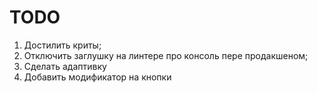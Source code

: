 # TODO
1. Достилить криты;
2. Отключить заглушку на линтере про консоль пере продакшеном;
3. Сделать адаптивку
4. Добавить модификатор на кнопки